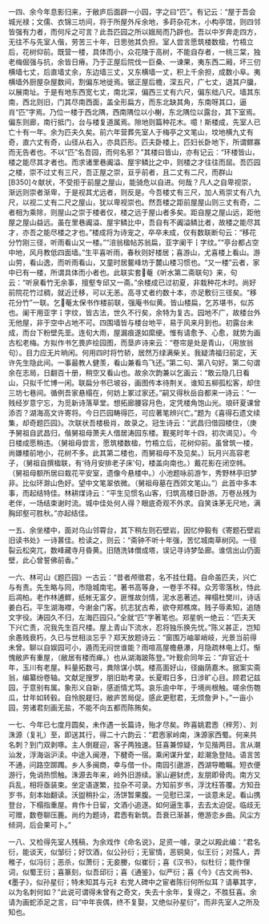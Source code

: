 <!-- { "loadSidebar": true } -->
一四、余今年息影归来，于敝庐后面辟一小园，字之曰“匹”。有记云：“屋于吾会城光禄；文儒、衣锦三坊间，将于所屋外斥余地，多莳杂花木，小构亭馆，则四邻皆强有力者，而何斥之可言？此吾匹园之所以娥局而乃辟也。吾以中岁奔走四方，无往不与先室人偕，劳苦三十年，日思弛其负担。室人尝言愿筑楼数楹，竹梧立后，花树仰前。既营一楼，具体而小，众花陵于高树，不能自存者，一桃三棠，独老梅倔强与抗，余皆日瘠。乃于正屋后院伐一巨桑、一谏果，夷东西二厢，坏三仞横墙七丈，后直墙丈余，东边墙三丈，又东横墙一丈，积上千余担，成数小阜。夷横墙外厨屋杂屋数间，割偏东地徙焉。锯正屋后檐，深五尺，广七丈，退其户牖，以展南址。于是有地东西宽七丈，南北深，偏西三丈有六尺，偏东绌八尺。墙其东南，西北则旧，门其尽南西面，盖全形扁方，而东北缺其角，东南呀其口，逼肖“匹”字焉。乃位一楼于西北隅，西南隅位以小榭，东北隅位以露台，其下室焉。偏东则廊，南行抵门，台与楼复道属焉。隙地则篇种花木。噫！斯楼成，先室人已亡十有一年。余为匹夫久矣。前六年营葬先室人于梅亭之文笔山，坟地横九丈有奇，直六丈有奇，山径从右入，亦具匹形。匹夫卧楼上，匹妇长卧地下，所谓鳏寡而无告者也。不以“匹”名吾园，而何名邪？”其楼曰皆山，亦有记云：“环楼皆山，楼之能尽其才者也。而求诸里巷阗溢、屋宇鳞比之中，则楼之才往往而屈。吾匹园之楼，崇不过丈有三尺，吾正屋之崇，亘乎前者，且二丈有二尺，而群山[B350]々献状，不受拒于前屋之屋山，能骑危以自进。何哉？凡人之自卑视崇，渐远则崇者渐卑，于是视其尤远者，则反是。今吾楼丈有三尺，加人焉崇丈有八九尺，以视二丈有二尺之屋山，犹以卑视崇也。然吾楼之距前屋屋山则三丈有奇，二者相为乘除，则屋山之崇于楼者仅，楼之远于屋山者多矣。距自屋之屋山远，距他屋之屋山益远。虽在里巷阗溢、屋宇鳞比中，吾自有不阗溢鳞比者，故楼之能尽其才，亦吾之能尽楼之才也。”楼成将为诗宠之，卒卒未成，仅有数联断句云：“移花分竹刚三径，听雨看山又一楼。”“涪翁楹帖苏翁扁，亚字阑干┇字纹。”“亭台都占空中地，风月教低四面墙。”生平喜听雨，春秋则好楼居；喜游山，尤喜楼上看山。游山劳，看山逸，而听雨看山，又童时居鳌峰坊于麓山楼习惯也。“又一楼”云者，家中已有一楼，所谓具体而小者也。此联实套菴《听水第二斋联句》来，句云：“听泉看竹无余事，擅壑专邱又一斋。”余楼成已过初夏，非栽种花木时。尚好前院花竹过稠，就近迁移，可以无恙。高寻丈者约数十本，亦足敷衍三径矣。“移花分竹”一联。乞菴太保书作楼前联，强庵书似黄。皆山楼扁，乞苏堪书，似苏也。阑干用亚字┇字纹，皆古法，世久不行矣，余特为复古。园地不广，故楼台外无他屋，非于空中占地不可。四围墙皆与楼台地平，易于风来月到也。初露台未成，而台下粉壁先垩。连旬大雨，屋漏痕遂如縻绠。惟有请愈予、心愈，就势为画古松老梅。方拟作书乞畏庐绘园图，而垦庐诗来云：“卷帘是处是青山，（用放翁句）。目力应无片晌闲。何用四时将竹轿，居然万绿满柴关。我疑清福归前定，天许先生隐此间。一事最教人健羡，看山兼看鸟飞还。”第二句、第八句好。第二句谓余在志局，日翻百十册，稍空又看山也。故余次韵兼以乞画云：“敢云隐几日看山，只拟千忙博一闲。联扁分书已坡谷，画图传本待荆关。谁知五柳孤松客，却住三坊七巷间。循例吾家悬榻在，何妨上冢过家还。”嗣又得秋岳自都来一诗云：“一贱经岁意宁忘，为觅新诗落草堂。想拓廊腰容月色，定凭楼角饱山光。琅矸夏课曾添否？湖海高文许寄将。今日匹园畴得匹，可应著笔辨兴亡。”题为《喜得石遗文续集，却奇题匹园》。次联状吾楼极肖，故录之。冠生诗云：“武昌归借园楼住，（庚予舅祖自武昌归，偕舅祖母萧夫人借居涛园东楼。觐冕时年十四，初次谒见）。今日楼成愿稍违。（舅祖母尝言，愿筑楼数楹，竹梧立后，花树仰前。虽曾筑一楼，尚嫌楼前地小，花树不多。此其第二楼也，而舅祖母不及见矣。）玩月兴高容老子，（舅祖自撰楹联，有‘待月安排老子床’句，楼盖向南也。）戴花影在闭空帏。（舅祖母额所居曰栽花平安室，遗像今悬楼中。）小池题咏前游乍，秀野林亭旧梦非。比似环滁山色好。望中文笔翠依微。（舅祖母墓在西郊文笔山。”）此首中多本事，而起结特佳。林耕煤诗云：“平生见惯名山客，归筑高楼日卧游。万卷丛残为老伴，一场结束谢时流。城中佳处何人得？眼底奇观不外求。自笑诛茅无尺地，满胸邱壑可胜秋。”亦起结佳。

一五、余坐楼中，面对乌山邻霄台，其下稍左则石壁岩，因忆仲毅有《寄题石壁岩旧读书处》一诗葚佳。检读之，则云：“斋钟不听十年强，苦忆城南草树冈。一径裂云松突兀，数峰藏寺月昏黄。旧随洗钵僧成塔，误记寻诗梦坠廊。谁信出山仍面壁，此心曾誓佛前香。”

一六、林可山《题匹园》一古云：“昔者颅徵君，名不挂仕籍。自命虽匹夫，兴亡与有责。先生略与同，市隐城南宅。著书高等身，一卷手不释。众芳零落秋，恃此后凋柏。老作林逋鳏，纸帐无富夕。匪惟故剑情，泥水恶著述。禅榻杜樊川，诗话姜白石。平生湖海襟，今谢金门客。抗志犹古希，欲夺郑樵席。贱子辱素知，追随文字役。涛园久不归，左海匹园只。”全就“匹”字著笔也。郑星帆一绝云：“匹夫天下兴亡责，况我先生百尺楼。屋上青山下流水，忍将独乐换先忧。”陈义甚正，岂知余愚贱衰朽，久已与世相淡忘乎？郑天放题诗云：“窗围万岫翠峭岐，光景当前得未曾。聊以自娱园可小，遁而无闷世谁能？雨喧高屋檐悬瀑，月隐疏林电上灯。惭愧敝庐有重屋，（敝居有楼而瘅。）也从湖海跛陈登。”叶觐俞同年云：”弃官近十年，玉川有老屋。料量拓数弓，粪除谋小筑。楼高面好山，径幽荫嘉木。据案实斋翁，编纂纷卷轴。文献足搜罗，朋旧助考录。长夏暇日多，日涉旷心目。顾君记兹园，于意别有属。象形义自新，感逝情尤笃。哀乐逾中年，于境尚根触。嗟余伤匏瓜，廿年如转毂。自怜脱屣归，敝庐苦局促。感此更慰君，无烦詹尹卜。”一亩小园，劳诸君刻画无盐，不能不向五都而陈贿矣。

一七、今年已七度月圆矣，未作遇一长篇诗，殆才尽矣。昨喜姚君悫（梓芳）、刘洙源（复礼）至，即送其行，得二十六韵云：“君悫家岭南，洙源家西蜀。何来共名刺？到门双剥啄。主人倒屣迎，客子两独速。狂喜兼惊疑，乍见揩两目。言从潮汕发，浮海诣沪渎。中途入闽港，下楗奇一宿。乘闲谋升堂，趁潮急登陆。语言苦不通，问路空踯躅。乡人多闽商，幸与借一仆。南园引遨游，西湖导瞻瞩。短衣便游行，免诮热惯触。洙源去年来，岭外旧游续。家山避豺虎，友朋即骨肉。南方又兵乱，相将亟装束。坐定语遂繁，拉杂不可录。方知前岁书，浮沈枉答覆。方知丑岁书，刻本始翻读。沃盥稍扑尘，汤饼暂果腹。一见慰已深，一谈意未足。看山携登台，下榻指重屋。肯作十日留，文酒小追逐。如何逼生事，去去太迫促。临歧无可赠，数卷聊压簏。尚约为题诗，君悫有新筑。吾衰已渐甚，倦游恋乡曲。风尘方倾洞，后会果可卜。”

一八、又检得先室人残稿，为余戏作《命名说》，足资一噱，录之以殿此编：“君名衍，能谈天，似邹衍；好饮酒，似公孙衍；无宦情，恶铜臭，似王衍；对孺人，弄稚子，似冯衍；恶杀，似萧衍；无妾媵，似崔衍；喜《汉书》，似杜衍；能作俚词，似蜀王衍；喜篆刻，似吾邱衍；喜《通鉴》，似严衍；喜《今》《古文尚书》、《墨子》，似孙星衍；特未知其与元礻右党人碑中之宦者陈衍何所似耳？请摹其字，以为名刺何如？”此说可谓得未曾有之奇文，失去十余年，复得之，不胜狂喜。余请为画蛇添足之言，曰“中年丧偶，终不复娶，又绝似孙星衍”，而非先室人之所及知也。


